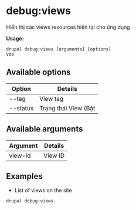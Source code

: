 # debug:views
Hiển thị các views resources hiện tại cho ứng dụng

**Usage:**
```
drupal debug:views [arguments] [options]
vde
```

## Available options
Option | Details
-------|-------------
--tag | View tag
--status | Trạng thái View (Bật|Tắt)

## Available arguments
Argument | Details
---------|-------------
view-id | View ID

## Examples
* List of views on the site
```
drupal debug:views
```
